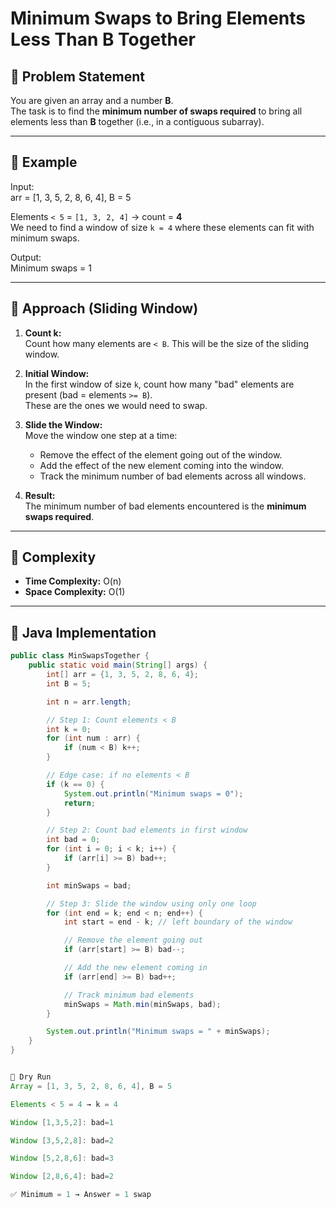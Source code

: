 # Minimum Swaps to Bring Elements Less Than B Together

## 📌 Problem Statement
You are given an array and a number **B**.  
The task is to find the **minimum number of swaps required** to bring all elements less than **B** together (i.e., in a contiguous subarray).

---

## 🔹 Example
Input:  
arr = [1, 3, 5, 2, 8, 6, 4], B = 5

Elements `< 5` = `[1, 3, 2, 4]` → count = **4**  
We need to find a window of size `k = 4` where these elements can fit with minimum swaps.

Output:  
Minimum swaps = 1


---

## 🔹 Approach (Sliding Window)

1. **Count k:**  
   Count how many elements are `< B`. This will be the size of the sliding window.

2. **Initial Window:**  
   In the first window of size `k`, count how many "bad" elements are present (bad = elements `>= B`).  
   These are the ones we would need to swap.

3. **Slide the Window:**  
   Move the window one step at a time:
   - Remove the effect of the element going out of the window.
   - Add the effect of the new element coming into the window.
   - Track the minimum number of bad elements across all windows.

4. **Result:**  
   The minimum number of bad elements encountered is the **minimum swaps required**.

---

## 🔹 Complexity
- **Time Complexity:** O(n)  
- **Space Complexity:** O(1)

---

## 🔹 Java Implementation
```java
public class MinSwapsTogether {
    public static void main(String[] args) {
        int[] arr = {1, 3, 5, 2, 8, 6, 4};
        int B = 5;

        int n = arr.length;

        // Step 1: Count elements < B
        int k = 0;
        for (int num : arr) {
            if (num < B) k++;
        }

        // Edge case: if no elements < B
        if (k == 0) {
            System.out.println("Minimum swaps = 0");
            return;
        }

        // Step 2: Count bad elements in first window
        int bad = 0;
        for (int i = 0; i < k; i++) {
            if (arr[i] >= B) bad++;
        }

        int minSwaps = bad;

        // Step 3: Slide the window using only one loop
        for (int end = k; end < n; end++) {
            int start = end - k; // left boundary of the window

            // Remove the element going out
            if (arr[start] >= B) bad--;

            // Add the new element coming in
            if (arr[end] >= B) bad++;

            // Track minimum bad elements
            minSwaps = Math.min(minSwaps, bad);
        }

        System.out.println("Minimum swaps = " + minSwaps);
    }
}


🔹 Dry Run
Array = [1, 3, 5, 2, 8, 6, 4], B = 5

Elements < 5 = 4 → k = 4

Window [1,3,5,2]: bad=1

Window [3,5,2,8]: bad=2

Window [5,2,8,6]: bad=3

Window [2,8,6,4]: bad=2

✅ Minimum = 1 → Answer = 1 swap


